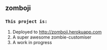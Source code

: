 ## zomboji

### `This project is:`

1. Deployed to http://zomboji.herokuapp.com
2. A super awesome zombie-customiser
3. A work in progress
